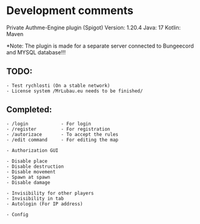 # Development comments

Private Authme-Engine plugin (Spigot)
Version: 1.20.4
Java: 17
Kotlin: Maven


*Note: The plugin is made for a separate server connected to Bungeecord and MYSQL database!!!

## TODO:
    - Test rychlosti (On a stable network)
    - License system /MrLubau.eu needs to be finished/


## Completed:
    - /login            - For login
    - /register         - For registration
    - /autorizace       - To accept the rules
    - /edit command     - For editing the map

    - Authorization GUI

    - Disable place
    - Disable destruction
    - Disable movement
    - Spawn at spawn
    - Disable damage
    
    - Invisibility for other players
    - Invisibility in tab
    - Autologin (For IP address)

    - Config